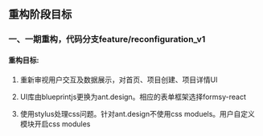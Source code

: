 ## 重构阶段目标


### 一、一期重构，代码分支feature/reconfiguration_v1

#### 重构目标:

1. 重新审视用户交互及数据展示，对首页、项目创建、项目详情UI

2. UI库由blueprintjs更换为ant.design。相应的表单框架选择formsy-react

3. 使用stylus处理css问题。针对ant.design不使用css moduels。用户自定义模块开启css modules
